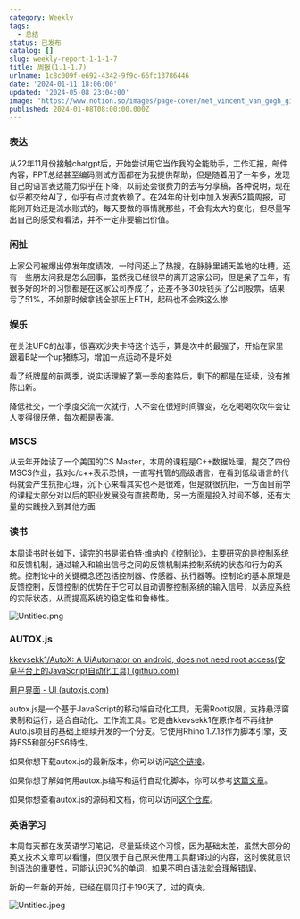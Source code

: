 ```yaml
---
category: Weekly
tags:
  - 总结
status: 已发布
catalog: []
slug: weekly-report-1-1-1-7
title: 周报(1.1-1.7)
urlname: 1c8c009f-e692-4342-9f9c-66fc13786446
date: '2024-01-11 18:06:00'
updated: '2024-05-08 23:04:00'
image: 'https://www.notion.so/images/page-cover/met_vincent_van_gogh_ginoux.jpg'
published: 2024-01-08T08:00:00.000Z
---
```


### 表达


从22年11月份接触chatgpt后，开始尝试用它当作我的全能助手，工作汇报，邮件内容，PPT总结甚至编码测试方面都在为我提供帮助，但是随着用了一年多，发现自己的语言表达能力似乎在下降，以前还会很费力的去写分享稿，各种说明，现在似乎都交给AI了，似乎有点过度依赖了。在24年的计划中加入发表52篇周报，可能刚开始还是流水账式的，每天要做的事情就那些，不会有太大的变化，但尽量写出自己的感受和看法，并不一定非要输出价值。


### 闲扯


上家公司被爆出停发年度绩效，一时间还上了热搜，在脉脉里铺天盖地的吐槽，还有一些朋友问我是怎么回事，虽然我已经很早的离开这家公司，但是呆了五年，有很多好的坏的习惯都是在这家公司养成了，还差不多30块钱买了公司股票，结果亏了51%，不如那时候拿钱全部压上ETH，起码也不会跌这么惨


### 娱乐


在关注UFC的战事，很喜欢沙夫卡特这个选手，算是次中的最强了，开始在家里跟着B站一个up猪练习，增加一点运动不是坏处


看了纸牌屋的前两季，说实话理解了第一季的套路后，剩下的都是在延续，没有推陈出新。


降低社交，一个季度交流一次就行，人不会在很短时间骤变，吃吃喝喝吹吹牛会让人变得很厌倦，每次都是表演。


### MSCS


从去年开始读了一个美国的CS Master，本周的课程是C++数据处理，提交了四份MSCS作业，我对c/c++表示恐惧，一直写托管的高级语言，在看到低级语言的代码就会产生抗拒心理，沉下心来看其实也不是很难，但是就很抗拒，一方面目前学的课程大部分对以后的职业发展没有直接帮助，另一方面是投入时间不够，还有大量的实践投入到其他方面


### 读书


本周读书时长如下，读完的书是诺伯特·维纳的《控制论》，主要研究的是控制系统和反馈机制，通过输入和输出信号之间的反馈机制来控制系统的状态和行为的系统。控制论中的关键概念还包括控制器、传感器、执行器等。控制论的基本原理是反馈控制，反馈控制的优势在于它可以自动调整控制系统的输入信号，以适应系统的实际状态，从而提高系统的稳定性和鲁棒性。


![Untitled.png](https://prod-files-secure.s3.us-west-2.amazonaws.com/5d24fe63-e567-4804-86f9-9fdc62e13082/4d744901-b410-4924-8554-36cce6e9aab7/Untitled.png?X-Amz-Algorithm=AWS4-HMAC-SHA256&X-Amz-Content-Sha256=UNSIGNED-PAYLOAD&X-Amz-Credential=ASIAZI2LB4664F7D4NKU%2F20250207%2Fus-west-2%2Fs3%2Faws4_request&X-Amz-Date=20250207T053702Z&X-Amz-Expires=3600&X-Amz-Security-Token=IQoJb3JpZ2luX2VjEFUaCXVzLXdlc3QtMiJGMEQCIFFnzv7cyj6JUwcRSdO%2BlzDiIU8HD0M5lo%2FoDZCMhudbAiAJre0Vb%2BjFd5Xw6YxKQZlMSvO1pJqXhQ77lnFY6%2BX1SCr%2FAwhuEAAaDDYzNzQyMzE4MzgwNSIMG3zHIn%2B6ei50Who%2FKtwDNg8bI6i9qNH%2BobXK1qsB6ZXKg6VNL5yrhvJ4CVPjW%2Fa3CEEePm94nkg0bHKkB4WprSgjtQQUzTbpueIo0tU%2BfyP9M9Yv3KUlexf6Bzc1fQISjSfk8h8KHBB4Dr2fWicbnfvBGM7JGNKRmGEkJGzmm2PNIoGreZ9RgG8Th9n7faQuVAf9MYXJpOkSMyF0VWltZ5NJAJenF%2F8him7UEltdfkJn8g5rqTuXRn4%2Bgs8xE4BZsp5E4GGh1EbQ6YybZ1%2Bj1CFFDKLRgwgB8NSQPPTV3SDLXaOPDJ7xDI91kdn88kNUxY9M%2FSfbvDf%2FLo9bJa726087EBuVA5NE9DmjH%2BilqwNnZbWDd1rchNgQHGYL0vMYhqVlBPi2DCarP2NJ9SceYRs00IZDOaGpsz9EC6CQSe1qLoA6QLsL9sRhtLJXb3NapEWLCQH%2FnehmMAlsJRPU2HV5nZEnRp3gwn8Vd7RKh%2BoFZOKi7AmdZe%2F1LFIXCAS3Rlxx2HAHBopf5wll1TV%2BHYTf2VzY3fUdFuLdWzCMv0cSvlFCJCAl5f9APUoWDsWB4uKAyTG9R5RXXWYTXFDlYw9OIz76YH5mVtksHFUVwoTIFnldbS7SS4mBgqO1HoR3nPa3XJS41%2FHT1xAw0qKWvQY6pgHR%2BLFPVEt5m0O1QTORN2%2FxtP4uyqvcXD3xUfDZMWKl%2FY%2FXudtcjzfPOjVefHuDeejm3LUkgWhuomQPViMvw1WnzVYqpUd2qBnzmc%2Fsra7stzqvVQ4FM2KPhDxNPUFPpB1G64255yCx2Lu7if%2BKL7cn8q92deRxUDl0pX%2F36TdH6POxIWZHHBuWE7z6WXh%2FedJiiSmU1WMo2LL1HwHelskJVBRdOz2b&X-Amz-Signature=8d32090d70d196b00ea69381176960a1cfb786948232f966cb275afa8c6d1d17&X-Amz-SignedHeaders=host&x-id=GetObject)


### AUTOX.js


[kkevsekk1/AutoX: A UiAutomator on android, does not need root access(安卓平台上的JavaScript自动化工具) (github.com)](https://github.com/kkevsekk1/AutoX)


[用户界面 - UI (autoxjs.com)](http://doc.autoxjs.com/#/ui)


autox.js是一个基于JavaScript的移动端自动化工具，无需Root权限，支持悬浮窗录制和运行，适合自动化、工作流工具。它是由kkevsekk1在原作者不再维护Auto.js项目的基础上继续开发的一个分支。它使用Rhino 1.7.13作为脚本引擎，支持ES5和部分ES6特性。


如果你想下载autox.js的最新版本，你可以访问[这个链接](https://github.com/kkevsekk1/AutoX/releases)。


如果你想了解如何用autox.js编写和运行自动化脚本，你可以参考[这篇文章](https://www.cnblogs.com/ghj1976/p/autoxjs.html)。


如果你想查看autox.js的源码和文档，你可以访问[这个仓库](https://github.com/kkevsekk1/AutoX)。


### 英语学习


本周每天都在发英语学习笔记，尽量延续这个习惯，因为基础太差，虽然大部分的英文技术文章可以看懂，但仅限于自己原来使用工具翻译过的内容，这时候就意识到语法的重要性，可能认识90%的单词，如果不明白语法就会理解错误。


新的一年新的开始，已经在扇贝打卡190天了，过的真快。


![Untitled.jpeg](https://prod-files-secure.s3.us-west-2.amazonaws.com/5d24fe63-e567-4804-86f9-9fdc62e13082/c04d3014-4bd3-4142-a613-19220f0a3512/Untitled.jpeg?X-Amz-Algorithm=AWS4-HMAC-SHA256&X-Amz-Content-Sha256=UNSIGNED-PAYLOAD&X-Amz-Credential=ASIAZI2LB4664F7D4NKU%2F20250207%2Fus-west-2%2Fs3%2Faws4_request&X-Amz-Date=20250207T053702Z&X-Amz-Expires=3600&X-Amz-Security-Token=IQoJb3JpZ2luX2VjEFUaCXVzLXdlc3QtMiJGMEQCIFFnzv7cyj6JUwcRSdO%2BlzDiIU8HD0M5lo%2FoDZCMhudbAiAJre0Vb%2BjFd5Xw6YxKQZlMSvO1pJqXhQ77lnFY6%2BX1SCr%2FAwhuEAAaDDYzNzQyMzE4MzgwNSIMG3zHIn%2B6ei50Who%2FKtwDNg8bI6i9qNH%2BobXK1qsB6ZXKg6VNL5yrhvJ4CVPjW%2Fa3CEEePm94nkg0bHKkB4WprSgjtQQUzTbpueIo0tU%2BfyP9M9Yv3KUlexf6Bzc1fQISjSfk8h8KHBB4Dr2fWicbnfvBGM7JGNKRmGEkJGzmm2PNIoGreZ9RgG8Th9n7faQuVAf9MYXJpOkSMyF0VWltZ5NJAJenF%2F8him7UEltdfkJn8g5rqTuXRn4%2Bgs8xE4BZsp5E4GGh1EbQ6YybZ1%2Bj1CFFDKLRgwgB8NSQPPTV3SDLXaOPDJ7xDI91kdn88kNUxY9M%2FSfbvDf%2FLo9bJa726087EBuVA5NE9DmjH%2BilqwNnZbWDd1rchNgQHGYL0vMYhqVlBPi2DCarP2NJ9SceYRs00IZDOaGpsz9EC6CQSe1qLoA6QLsL9sRhtLJXb3NapEWLCQH%2FnehmMAlsJRPU2HV5nZEnRp3gwn8Vd7RKh%2BoFZOKi7AmdZe%2F1LFIXCAS3Rlxx2HAHBopf5wll1TV%2BHYTf2VzY3fUdFuLdWzCMv0cSvlFCJCAl5f9APUoWDsWB4uKAyTG9R5RXXWYTXFDlYw9OIz76YH5mVtksHFUVwoTIFnldbS7SS4mBgqO1HoR3nPa3XJS41%2FHT1xAw0qKWvQY6pgHR%2BLFPVEt5m0O1QTORN2%2FxtP4uyqvcXD3xUfDZMWKl%2FY%2FXudtcjzfPOjVefHuDeejm3LUkgWhuomQPViMvw1WnzVYqpUd2qBnzmc%2Fsra7stzqvVQ4FM2KPhDxNPUFPpB1G64255yCx2Lu7if%2BKL7cn8q92deRxUDl0pX%2F36TdH6POxIWZHHBuWE7z6WXh%2FedJiiSmU1WMo2LL1HwHelskJVBRdOz2b&X-Amz-Signature=5d1ac47c59695a45203f856d6eb7c64105b2f3bddc84f573869479980cccc6fe&X-Amz-SignedHeaders=host&x-id=GetObject)

